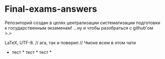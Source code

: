 ﻿Final-exams-answers
===================

Репозиторий создан в целях централизации систематизации подготовки к государственным экзаменам!
...ну и чтобы разобраться с github'ом >.>

LaTeX, UTF-8.
// ага, так и поверил
// Чмоке всем в этом чати

* тест * тест * тест *